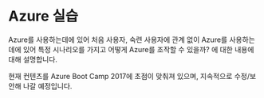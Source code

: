 # Azure 실습
Azure를 사용하는데에 있어 처음 사용자, 숙련 사용자에 관계 없이 Azure를 사용하는데에 있어 특정 시나리오를 가지고 어떻게 Azure를 조작할 수 있을까? 에 대한 내용에 대해 설명합니다.

현재 컨텐츠를 Azure Boot Camp 2017에 초점이 맞춰져 있으며, 지속적으로 수정/보안해 나갈 예정입니다.